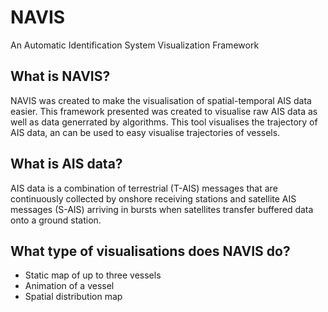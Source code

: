 # NAVIS
An Automatic Identification System Visualization Framework

## What is NAVIS?
NAVIS was created to make the visualisation of spatial-temporal AIS data easier.
This framework presented was created to visualise raw AIS data as well as data generrated by algorithms.
This tool visualises the trajectory of AIS data, an can be used to easy visualise trajectories of vessels.

## What is AIS data?
AIS data is a combination of terrestrial (T-AIS) messages that are continuously collected by onshore receiving stations and satellite AIS messages (S-AIS) arriving in bursts when satellites transfer buffered data onto a ground station.

## What type of visualisations does NAVIS do?
- Static map of up to three vessels
- Animation of a vessel
- Spatial distribution map
